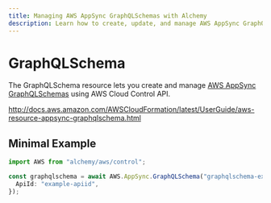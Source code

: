 ```yaml
---
title: Managing AWS AppSync GraphQLSchemas with Alchemy
description: Learn how to create, update, and manage AWS AppSync GraphQLSchemas using Alchemy Cloud Control.
---
```


# GraphQLSchema

The GraphQLSchema resource lets you create and manage [AWS AppSync GraphQLSchemas](https://docs.aws.amazon.com/appsync/latest/userguide/) using AWS Cloud Control API.

http://docs.aws.amazon.com/AWSCloudFormation/latest/UserGuide/aws-resource-appsync-graphqlschema.html

## Minimal Example

```ts
import AWS from "alchemy/aws/control";

const graphqlschema = await AWS.AppSync.GraphQLSchema("graphqlschema-example", {
  ApiId: "example-apiid",
});
```

